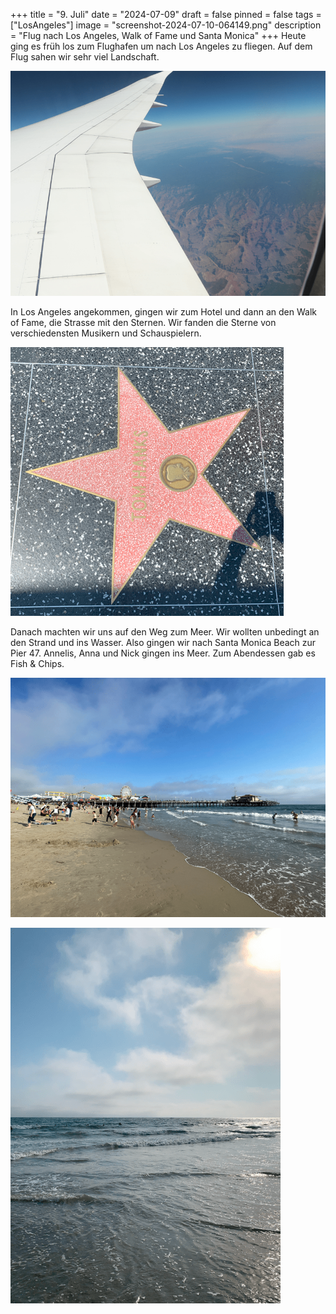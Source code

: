 +++
title = "9. Juli"
date = "2024-07-09"
draft = false
pinned = false
tags = ["LosAngeles"]
image = "screenshot-2024-07-10-064149.png"
description = "Flug nach Los Angeles, Walk of Fame und Santa Monica"
+++
Heute ging es früh los zum Flughafen um nach Los Angeles zu fliegen. Auf dem Flug sahen wir sehr viel Landschaft. 

![Aussicht aus dem Flugzeug ](screenshot-2024-07-10-064218.png)

In Los Angeles angekommen, gingen wir zum Hotel und dann an den Walk of Fame, die Strasse mit den Sternen. Wir fanden die Sterne von verschiedensten Musikern und Schauspielern. 

![Stern von Tom Hanks ](screenshot-2024-07-10-064348.png)

Danach machten wir uns auf den Weg zum Meer. Wir wollten unbedingt an den Strand und ins Wasser. Also gingen wir nach Santa Monica Beach zur Pier 47. Annelis, Anna und Nick gingen ins Meer. Zum Abendessen gab es Fish & Chips. 

![Santa Monica](screenshot-2024-07-10-064100.png)

![Der Pazifik](screenshot-2024-07-10-064441.png)